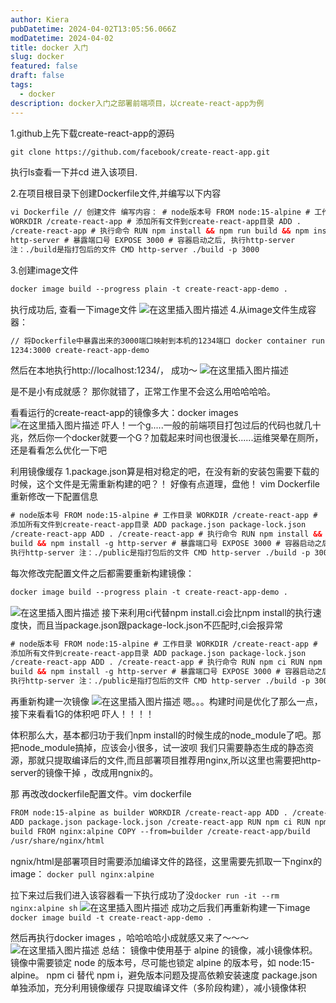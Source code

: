 ```yaml
---
author: Kiera
pubDatetime: 2024-04-02T13:05:56.066Z
modDatetime: 2024-04-02
title: docker 入门
slug: docker
featured: false
draft: false
tags:
  - docker
description: docker入门之部署前端项目，以create-react-app为例
---
```


1.github上先下载create-react-app的源码

```html
git clone https://github.com/facebook/create-react-app.git
```

执行ls查看一下并cd 进入该项目.

2.在项目根目录下创建Dockerfile文件,并编写以下内容

```html
vi Dockerfile // 创建文件 编写内容： # node版本号 FROM node:15-alpine # 工作目录
WORKDIR /create-react-app # 添加所有文件到create-react-app目录 ADD .
/create-react-app # 执行命令 RUN npm install && npm run build && npm install -g
http-server # 暴露端口号 EXPOSE 3000 # 容器启动之后, 执行http-server
注：./build是指打包后的文件 CMD http-server ./build -p 3000
```

3.创建image文件

```html
docker image build --progress plain -t create-react-app-demo .
```

执行成功后, 查看一下image文件
![在这里插入图片描述](https://img-blog.csdnimg.cn/97cd623f287a427c9ae352c961448179.png?x-oss-process=image/watermark,type_ZHJvaWRzYW5zZmFsbGJhY2s,shadow_50,text_Q1NETiBA6LGG6Iq95LiN5ZCD6LGG,size_20,color_FFFFFF,t_70,g_se,x_16) 4.从image文件生成容器：

```html
// 将Dockerfile中暴露出来的3000端口映射到本机的1234端口 docker container run -p
1234:3000 create-react-app-demo
```

然后在本地执行http://localhost:1234/， 成功～
![在这里插入图片描述](https://img-blog.csdnimg.cn/42b0355ad3c54557a11826f6f0001ff5.png?x-oss-process=image/watermark,type_ZHJvaWRzYW5zZmFsbGJhY2s,shadow_50,text_Q1NETiBA6LGG6Iq95LiN5ZCD6LGG,size_20,color_FFFFFF,t_70,g_se,x_16)

是不是小有成就感？ 那你就错了，正常工作里不会这么用哈哈哈哈。

看看运行的create-react-app的镜像多大：docker images
![在这里插入图片描述](https://img-blog.csdnimg.cn/36c9ca21ba8e48f887190e5deccf9f54.png?x-oss-process=image/watermark,type_ZHJvaWRzYW5zZmFsbGJhY2s,shadow_50,text_Q1NETiBA6LGG6Iq95LiN5ZCD6LGG,size_20,color_FFFFFF,t_70,g_se,x_16)
吓人！一个g.....一般的前端项目打包过后的代码也就几十兆，然后你一个docker就要一个G？加载起来时间也很漫长......运维哭晕在厕所，还是看看怎么优化一下吧

利用镜像缓存
1.package.json算是相对稳定的吧，在没有新的安装包需要下载的时候，这个文件是无需重新构建的吧？！ 好像有点道理，盘他！
vim Dockerfile重新修改一下配置信息

```html
# node版本号 FROM node:15-alpine # 工作目录 WORKDIR /create-react-app #
添加所有文件到create-react-app目录 ADD package.json package-lock.json
/create-react-app ADD . /create-react-app # 执行命令 RUN npm install && npm run
build && npm install -g http-server # 暴露端口号 EXPOSE 3000 # 容器启动之后,
执行http-server 注：./public是指打包后的文件 CMD http-server ./build -p 3000
```

每次修改完配置文件之后都需要重新构建镜像：

```html
docker image build --progress plain -t create-react-app-demo .
```

![在这里插入图片描述](https://img-blog.csdnimg.cn/8450e2d1b3e343b2b4202a8b3cf58b67.png?x-oss-process=image/watermark,type_ZHJvaWRzYW5zZmFsbGJhY2s,shadow_50,text_Q1NETiBA6LGG6Iq95LiN5ZCD6LGG,size_20,color_FFFFFF,t_70,g_se,x_16)
接下来利用ci代替npm install.ci会比npm install的执行速度快，而且当package.json跟package-lock.json不匹配时,ci会报异常

```html
# node版本号 FROM node:15-alpine # 工作目录 WORKDIR /create-react-app #
添加所有文件到create-react-app目录 ADD package.json package-lock.json
/create-react-app ADD . /create-react-app # 执行命令 RUN npm ci RUN npm run
build && npm install -g http-server # 暴露端口号 EXPOSE 3000 # 容器启动之后,
执行http-server 注：./public是指打包后的文件 CMD http-server ./build -p 3000
```

再重新构建一次镜像
![在这里插入图片描述](https://img-blog.csdnimg.cn/2d8acd89f3704b599fb14db2d3a56669.png?x-oss-process=image/watermark,type_ZHJvaWRzYW5zZmFsbGJhY2s,shadow_50,text_Q1NETiBA6LGG6Iq95LiN5ZCD6LGG,size_20,color_FFFFFF,t_70,g_se,x_16)
嗯。。。构建时间是优化了那么一点，接下来看看1G的体积吧 吓人！！！！

体积那么大，基本都归功于我们npm install的时候生成的node_module了吧。那把node_module搞掉，应该会小很多，试一波呗
我们只需要静态生成的静态资源，那就只提取编译后的文件,而且部署项目推荐用nginx,所以这里也需要把http-server的镜像干掉 ，改成用ngnix的。

那 再改改dockerfile配置文件。vim dockerfile

```html
FROM node:15-alpine as builder WORKDIR /create-react-app ADD . /create-react-app
ADD package.json package-lock.json /create-react-app RUN npm ci RUN npm run
build FROM nginx:alpine COPY --from=builder /create-react-app/build
/usr/share/nginx/html
```

ngnix/html是部署项目时需要添加编译文件的路径，这里需要先抓取一下nginx的image：
`docker pull nginx:alpine`

拉下来过后我们进入该容器看一下执行成功了没`docker run -it --rm nginx:alpine sh`
![在这里插入图片描述](https://img-blog.csdnimg.cn/d00876ab13ec4a119bd89faa12e3a6d8.png?x-oss-process=image/watermark,type_ZHJvaWRzYW5zZmFsbGJhY2s,shadow_50,text_Q1NETiBA6LGG6Iq95LiN5ZCD6LGG,size_20,color_FFFFFF,t_70,g_se,x_16)
成功之后我们再重新构建一下image  
`docker image build -t create-react-app-demo .`

然后再执行docker images ，哈哈哈哈小成就感又来了～～～
![在这里插入图片描述](https://img-blog.csdnimg.cn/ccb1e82ad6084c50a5971b0d8f77c551.png?x-oss-process=image/watermark,type_ZHJvaWRzYW5zZmFsbGJhY2s,shadow_50,text_Q1NETiBA6LGG6Iq95LiN5ZCD6LGG,size_20,color_FFFFFF,t_70,g_se,x_16)
总结：
镜像中使用基于 alpine 的镜像，减小镜像体积。
镜像中需要锁定 node 的版本号，尽可能也锁定 alpine 的版本号，如 node:15-alpine。
npm ci 替代 npm i，避免版本问题及提高依赖安装速度
package.json 单独添加，充分利用镜像缓存
只提取编译文件（多阶段构建），减小镜像体积

